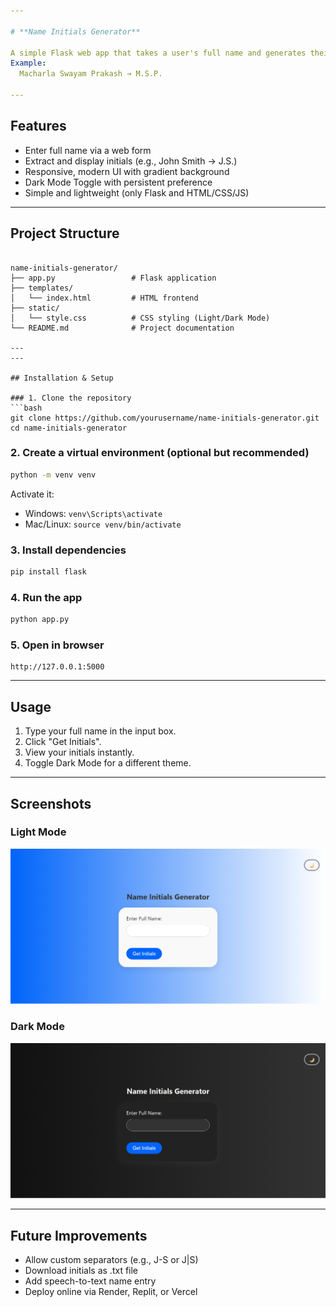 ```yaml
---

# **Name Initials Generator**

A simple Flask web app that takes a user's full name and generates their initials.  
Example:  
  Macharla Swayam Prakash → M.S.P.

---
```


## Features
- Enter full name via a web form
- Extract and display initials (e.g., John Smith → J.S.)
- Responsive, modern UI with gradient background
- Dark Mode Toggle with persistent preference
- Simple and lightweight (only Flask and HTML/CSS/JS)

---

## Project Structure
```

name-initials-generator/
├── app.py                 # Flask application
├── templates/
│   └── index.html         # HTML frontend
├── static/
│   └── style.css          # CSS styling (Light/Dark Mode)
└── README.md              # Project documentation

---
---

## Installation & Setup

### 1. Clone the repository
```bash
git clone https://github.com/yourusername/name-initials-generator.git
cd name-initials-generator
````

### 2. Create a virtual environment (optional but recommended)

```bash
python -m venv venv
```

Activate it:

* Windows: `venv\Scripts\activate`
* Mac/Linux: `source venv/bin/activate`

### 3. Install dependencies

```bash
pip install flask
```

### 4. Run the app

```bash
python app.py
```

### 5. Open in browser

```
http://127.0.0.1:5000
```

---

## Usage

1. Type your full name in the input box.
2. Click "Get Initials".
3. View your initials instantly.
4. Toggle Dark Mode for a different theme.

---

## Screenshots

### Light Mode

![Light Mode Screenshot](screenshots/light-mode.png)

### Dark Mode

![Dark Mode Screenshot](screenshots/dark-mode.png)

---

## Future Improvements

* Allow custom separators (e.g., J-S or J|S)
* Download initials as .txt file
* Add speech-to-text name entry
* Deploy online via Render, Replit, or Vercel

```



